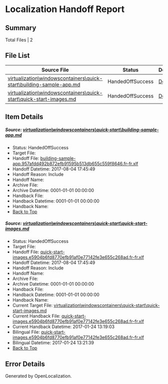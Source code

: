 # <a name='report-top'></a> Localization Handoff Report

## Summary
 Total Files | 2

## File List
 Source File | Status | Details 
 ----------- | ------ | ------- 
 [virtualization\windowscontainers\quick-start\building-sample-app.md](https://github.com/Microsoft/Virtualization-Documentation-Private/blob/4f5b9f70804bf6282af8bef603cc343c524c3102/virtualization/windowscontainers/quick-start/building-sample-app.md) | HandedOffSuccess | [Details](#2ba3e6409fc60022a55d21c187bfcaefd962908b350)
 [virtualization\windowscontainers\quick-start\quick-start-images.md](https://github.com/Microsoft/Virtualization-Documentation-Private/blob/4f5b9f70804bf6282af8bef603cc343c524c3102/virtualization/windowscontainers/quick-start/quick-start-images.md) | HandedOffSuccess | [Details](#0d247989294de59ed599aba3ab982cac772efcf6394)

## Item Details
##### <a name='2ba3e6409fc60022a55d21c187bfcaefd962908b350'></a> Source: [virtualization\windowscontainers\quick-start\building-sample-app.md](https://github.com/Microsoft/Virtualization-Documentation-Private/blob/4f5b9f70804bf6282af8bef603cc343c524c3102/virtualization/windowscontainers/quick-start/building-sample-app.md)
* Status: HandedOffSuccess
* Target File: 
* Handoff File: [building-sample-app.957afdd492b872efb91595b513db655c559f8646.fr-fr.xlf](https://github.com/MicrosoftDocs/Virtualization-Documentation-Private.handoff/blob/9342089e7272af03b9a65658b1e8ed1b52ebf066/ol-handoff/MicrosoftDocs/Virtualization-Documentation-Private.fr-fr/live/building-sample-app.957afdd492b872efb91595b513db655c559f8646.fr-fr.xlf)
* Handoff Datetime: 2017-08-04 17:45:49
* Handoff Reason: Include
* Handoff Name: 
* Archive File: 
* Archive Datetime: 0001-01-01 00:00:00
* Handback File: 
* Handback Datetime: 0001-01-01 00:00:00
* Handback Name: 
* [Back to Top](#report-top)

##### <a name='0d247989294de59ed599aba3ab982cac772efcf6394'></a> Source: [virtualization\windowscontainers\quick-start\quick-start-images.md](https://github.com/Microsoft/Virtualization-Documentation-Private/blob/4f5b9f70804bf6282af8bef603cc343c524c3102/virtualization/windowscontainers/quick-start/quick-start-images.md)
* Status: HandedOffSuccess
* Target File: 
* Handoff File: [quick-start-images.e5904b6fd8770efb91af0e77142fe3e655c268ad.fr-fr.xlf](https://github.com/MicrosoftDocs/Virtualization-Documentation-Private.handoff/blob/9342089e7272af03b9a65658b1e8ed1b52ebf066/ol-handoff/MicrosoftDocs/Virtualization-Documentation-Private.fr-fr/live/quick-start-images.e5904b6fd8770efb91af0e77142fe3e655c268ad.fr-fr.xlf)
* Handoff Datetime: 2017-08-04 17:45:49
* Handoff Reason: Include
* Handoff Name: 
* Archive File: 
* Archive Datetime: 0001-01-01 00:00:00
* Handback File: 
* Handback Datetime: 0001-01-01 00:00:00
* Handback Name: 
* Current Target File: [virtualization\windowscontainers\quick-start\quick-start-images.md](https://github.com/MicrosoftDocs/Virtualization-Documentation-Private.fr-fr/blob/095f790efff1966ec633ba3523d3f6c424273f6f/virtualization/windowscontainers/quick-start/quick-start-images.md)
* Current Handback File: [quick-start-images.e5904b6fd8770efb91af0e77142fe3e655c268ad.fr-fr.xlf](https://github.com/MicrosoftDocs/Virtualization-Documentation-Private.handback/blob/610aa47ac3da0b0b55b3f9b73c145c245886ca61/ol-handback/Microsoft/Virtualization-Documentation-Private.fr-fr/live/quick-start-images.e5904b6fd8770efb91af0e77142fe3e655c268ad.fr-fr.xlf)
* Current Handback Datetime: 2017-01-24 13:19:03
* Bilingual File: [quick-start-images.e5904b6fd8770efb91af0e77142fe3e655c268ad.fr-fr.xlf](https://github.com/MicrosoftDocs/Virtualization-Documentation-Private.handback/blob/610aa47ac3da0b0b55b3f9b73c145c245886ca61/ol-handback/Microsoft/Virtualization-Documentation-Private.fr-fr/live/quick-start-images.e5904b6fd8770efb91af0e77142fe3e655c268ad.fr-fr.xlf)
* Bilingual Datetime: 2017-01-24 13:21:39
* [Back to Top](#report-top)


## Error Details

Generated by OpenLocalization.
